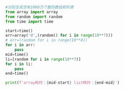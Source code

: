 
<BlogInfo id="859" title="3.比较array和list的效率" author="白日梦想猿" pv=0 read_times=0 pre_cost_time="0分17秒" category="序列构成的数组" tag_list="['序列构成的数组']" create_time="2022.02.14 11:32:09" update_time="2022.09.04 16:37:49" />

```python

#分别生成含有1000万个数的数组和列表
from array import array
from random import random
from time import time

start=time()
arr=array('d',(random() for i in range(10**7)))
# arr=(random for i in range(10**8))
for i in arr:
    pass
mid=time()
li=[random for i in range(10**7)]
for i in li:
    pass
end=time()

print(f'array耗时：{mid-start} list耗时：{end-mid}')

```
